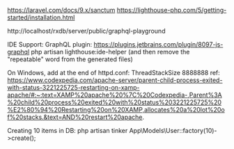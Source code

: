 https://laravel.com/docs/9.x/sanctum
https://lighthouse-php.com/5/getting-started/installation.html

http://localhost/rxdb/server/public/graphql-playground


IDE Support:
GraphQL plugin: https://plugins.jetbrains.com/plugin/8097-js-graphql
php artisan lighthouse:ide-helper (and then remove the "repeatable" word from the generated files)


On Windows, add at the end of httpd.conf:
<IfModule mpm_winnt_module>
   ThreadStackSize 8888888
</IfModule>
ref: https://www.codexpedia.com/apache-server/parent-child-process-exited-with-status-3221225725-restarting-on-xamp-apache/#:~:text=XAMP%20apache%20%7C%20Codexpedia-,Parent%3A%20child%20process%20exited%20with%20status%203221225725%20%E2%80%94%20Restarting%20on%20XAMP,allocates%20a%20lot%20of%20stacks.&text=AND%20restart%20apache.


Creating 10 items in DB:
php artisan tinker
App\Models\User::factory(10)->create();

